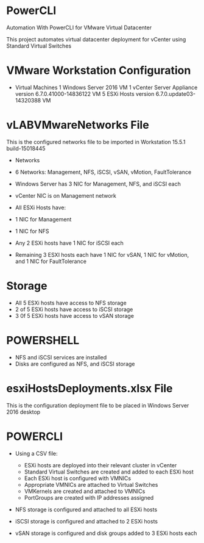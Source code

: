 # PowerCLI
Automation With PowerCLI for VMware Virtual Datacenter

This project automates virtual datacenter deployment for vCenter using Standard Virtual Switches

# VMware Workstation Configuration

* Virtual Machines
1 Windows Server 2016 VM
1 vCenter Server Appliance version 6.7.0.41000-14836122 VM
5 ESXi Hosts version 6.7.0.update03-14320388 VM

# vLABVMwareNetworks File
This is the configured networks file to be imported in Workstation 15.5.1 build-15018445

* Networks
 * 6 Networks: Management, NFS, iSCSI, vSAN, vMotion, FaultTolerance

* Windows Server has 3 NIC for Management, NFS, and iSCSI each
* vCenter NIC is on Management network

* All ESXi Hosts have:
 * 1 NIC for Management
 * 1 NIC for NFS

* Any 2 ESXi hosts have 1 NIC for iSCSI each
* Remaining 3 ESXI hosts each have 1 NIC for vSAN, 1 NIC for vMotion, and 1 NIC for FaultTolerance

# Storage
* All 5 ESXi hosts have access to NFS storage
* 2 of 5 ESXi hosts have access to iSCSI storage
* 3 0f 5 ESXi hosts have access to vSAN storage

# POWERSHELL
* NFS and iSCSI services are installed
* Disks are configured as NFS, and iSCSI storage

# esxiHostsDeployments.xlsx File
This is the configuration deployment file to be placed in Windows Server 2016 desktop

# POWERCLI
* Using a CSV file:
  * ESXi hosts are deployed into their relevant cluster in vCenter
  * Standard Virtual Switches are created and added to each ESXi host
  * Each ESXi host is configured with VMNICs
  * Appropriate VMNICs are attached to Virtual Switches
  * VMKernels are created and attached to VMNICs
  * PortGroups are created with IP addresses assigned

* NFS storage is configured and attached to all ESXi hosts
* iSCSI storage is configured and attached to 2 ESXi hosts
* vSAN storage is configured and disk groups added to 3 ESXi hosts each
